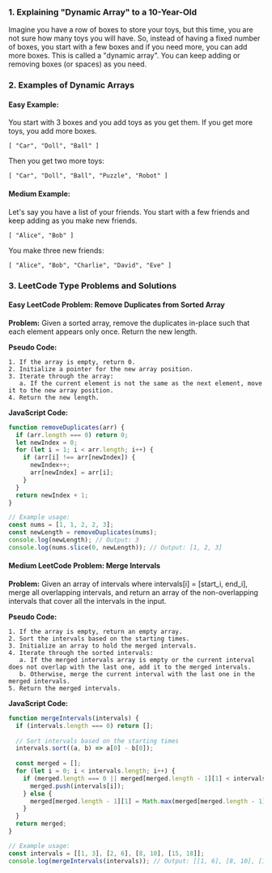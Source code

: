 ### 1. Explaining "Dynamic Array" to a 10-Year-Old

Imagine you have a row of boxes to store your toys, but this time, you are not sure how many toys you will have. So, instead of having a fixed number of boxes, you start with a few boxes and if you need more, you can add more boxes. This is called a "dynamic array". You can keep adding or removing boxes (or spaces) as you need.

### 2. Examples of Dynamic Arrays

#### Easy Example:
You start with 3 boxes and you add toys as you get them. If you get more toys, you add more boxes.

```
[ "Car", "Doll", "Ball" ]
```

Then you get two more toys:

```
[ "Car", "Doll", "Ball", "Puzzle", "Robot" ]
```

#### Medium Example:
Let's say you have a list of your friends. You start with a few friends and keep adding as you make new friends.

```
[ "Alice", "Bob" ]
```

You make three new friends:

```
[ "Alice", "Bob", "Charlie", "David", "Eve" ]
```

### 3. LeetCode Type Problems and Solutions

#### Easy LeetCode Problem: Remove Duplicates from Sorted Array

**Problem:**
Given a sorted array, remove the duplicates in-place such that each element appears only once. Return the new length.

**Pseudo Code:**
```
1. If the array is empty, return 0.
2. Initialize a pointer for the new array position.
3. Iterate through the array:
   a. If the current element is not the same as the next element, move it to the new array position.
4. Return the new length.
```

**JavaScript Code:**
```javascript
function removeDuplicates(arr) {
  if (arr.length === 0) return 0;
  let newIndex = 0;
  for (let i = 1; i < arr.length; i++) {
    if (arr[i] !== arr[newIndex]) {
      newIndex++;
      arr[newIndex] = arr[i];
    }
  }
  return newIndex + 1;
}

// Example usage:
const nums = [1, 1, 2, 2, 3];
const newLength = removeDuplicates(nums);
console.log(newLength); // Output: 3
console.log(nums.slice(0, newLength)); // Output: [1, 2, 3]
```

#### Medium LeetCode Problem: Merge Intervals

**Problem:**
Given an array of intervals where intervals[i] = [start_i, end_i], merge all overlapping intervals, and return an array of the non-overlapping intervals that cover all the intervals in the input.

**Pseudo Code:**
```
1. If the array is empty, return an empty array.
2. Sort the intervals based on the starting times.
3. Initialize an array to hold the merged intervals.
4. Iterate through the sorted intervals:
   a. If the merged intervals array is empty or the current interval does not overlap with the last one, add it to the merged intervals.
   b. Otherwise, merge the current interval with the last one in the merged intervals.
5. Return the merged intervals.
```

**JavaScript Code:**
```javascript
function mergeIntervals(intervals) {
  if (intervals.length === 0) return [];
  
  // Sort intervals based on the starting times
  intervals.sort((a, b) => a[0] - b[0]);
  
  const merged = [];
  for (let i = 0; i < intervals.length; i++) {
    if (merged.length === 0 || merged[merged.length - 1][1] < intervals[i][0]) {
      merged.push(intervals[i]);
    } else {
      merged[merged.length - 1][1] = Math.max(merged[merged.length - 1][1], intervals[i][1]);
    }
  }
  return merged;
}

// Example usage:
const intervals = [[1, 3], [2, 6], [8, 10], [15, 18]];
console.log(mergeIntervals(intervals)); // Output: [[1, 6], [8, 10], [15, 18]]
```
